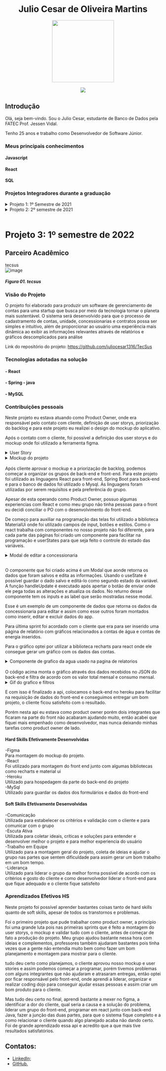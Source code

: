 <body>
  <div align="center">
    <h1>Julio Cesar de Oliveira Martins</h1>
    <kbd><img src="https://avatars.githubusercontent.com/u/49699769?s=400&u=b3668d7972d97e054e42d1695779df65794a3ce1&v=4" width="200px" height="200px"/></kbd>
    <p><a href="https://www.linkedin.com/in/juliocesar2811/"><img src="https://img.shields.io/badge/LinkedIn-0077B5?style=for-the-badge&logo=linkedin&logoColor=white"/></a></p>
  </div>
</body>

## Introdução

Olá, seja bem-vindo. Sou o Julio Cesar, estudante de Banco de Dados pela FATEC Prof. Jessen Vidal. 

Tenho 25 anos e trabalho como Desenvolvedor de Software Júnior. <br/>


### Meus principais conhecimentos

#### Javascript


#### React

#### SQL


### Projetos Integradores durante a graduação 
<details >
  <summary>Projeto 1: 1º Semestre de 2021</summary>
  
  # Projeto 1: 1º Semestre de 2021

  ### Parceiro Acadêmico
  Fatec Prof. Jessen Vidal (proposta realizada pelo docente responsável pela disciplina que ordenou o projeto)


  ### Visão do Projeto
  A proposta do projeto foi a elaboração de um website institucional visando a melhoria da visibilidade do centro de convivência infantil vó Maria Felix para o público de modo geral, onde o usuário poderá facilmente ter o acesso a informação sobre a ong como: sua criação, história, funcionamento e os projetos em andamento.

  os interessados em ajudar na causa poderão fazer inscrição para ser voluntariado, doações, projetos / parcerias e podem ajudar compartilhando a ong através do site.

  Link do repositório do projeto: https://github.com/juliocesar1316/Projeto-Site-Intitucional

  ### Tecnologias adotadas na solução

  #### HTML e CSS
  #### Javascript
  #### MySQL
  #### PHP

  ### Contribuições pessoais
  -modelagem do design do site na plataforma marvel
  -html e css junto com php
  -banco de dados

  ### Aprendizados Efetivos HS

</details>

<details>
  <summary>Projeto 2: 2º semestre de 2021</summary>

  # Projeto 2: 2º semestre de 2021

  ### Parceiro Acadêmico
  JetSoft <br/>

  <img src="https://pqtec.org.br/wpfiles/wp-content/uploads/2020/12/45e3ff8fb90b6638ab8b.jpg" alt="JetSoft" /><br/>
  ##### *Figura 01. JetSoft*

  ### Visão do Projeto

  O projeto foi elaborado para produzir um website para uma empresa de softwares que terceiriza serviços, onde ela terá a funcionalidade de emitir relatórios mensais apresentando o quadro de presença de colaboradores em posto de trabalhos acordados em contrato que passarão por um nível de aprovação. 

  Devido ao problema de falta de colaboradores se a empresa tiver acima de 20% de postos de trabalho em abertos, o mesmo paga multa de 35% do valor total do contrato e para que isso seja evitado outra funcionalidade do projeto e o quadro de colaboradores que possuirá alocações fixas e flutuantes parra caso ocorra eventos (férias, falta não justificada, licença diversas, demissão, entre outros). 

  Link do repositório do projeto: https://github.com/juliocesar1316/JetSoft

  ### Tecnologias adotadas na solução

  #### Flask
  #### HTML, CSS e JavaScript
  #### MySQL

  ### Contribuições pessoais
  -master
  -html, css e javascript
  -flask

  ### Aprendizados Efetivos HS

</details> 
<br>

# Projeto 3: 1º semestre de 2022

  ## Parceiro Acadêmico
  tecsus <br/>
  ![image](https://media-exp1.licdn.com/dms/image/C560BAQHXLirwDSFr8w/company-logo_200_200/0/1601400075343?e=1671667200&v=beta&t=YrZM8vA81NGXAkaDahqHBGJqxY0gAzFTM6xDqingDkM)
  ##### *Figura 01. tecsus*

  ### Visão do Projeto

  O projeto foi elaborado para produzir um software de gerenciamento de contas para uma startup que busca por meio da tecnologia tornar o planeta mais sustentável.
  O sistema será desenvolvido para que o processo de cadastramento de contas, unidade, concessionarias e contratos possa ser simples e intuitivo, além de proporcionar ao usuário uma experiência mais dinâmica ao exibir as informações relevantes através de relatórios e gráficos descomplicados para análise

  Link do repositório do projeto: https://github.com/juliocesar1316/TecSus

  ### Tecnologias adotadas na solução

  #### - React
  #### - Spring - java
  #### - MySQL

  ### Contribuições pessoais

  Neste projeto eu estava atuando como Product Owner, onde era responsável pelo contato com cliente, definição de user storys, priorização do backlog e para este projeto eu realizei o design do mockup do aplicativo. 

  Após o contato com o cliente, foi possível a definição dos user storys e do mockup onde foi utilizado a ferramenta figma.
  <details>
  <summary>User Story</summary>
    <div id="table_use_cases" align="center" width="400">
      <table align="justify">
        <tr>
          <th>User Story id</th>
          <th>Como um (ator)</th>
          <th>Eu quero (ação)</th>
          <th>Para que seja possível (funcionalidade)</th>
          <th>Prioridade</th>
        </tr>
        <tr>
          <td>1</td>
          <td>Digitador</td>
          <td>Guardar no sistema os dados das contas de água para análises, relatórios e ter um controle de sistema</td>
          <td>Criar um cadastro de conta de água de maneira funcional e prático </td>
          <td>1</td>
        </tr>
        <tr>
          <td>2</td>
          <td>Digitador</td>
          <td>Guardar no sistema os dados das contas de energia para análises, relatórios e ter um controle de sistema</td>
          <td>Criar um cadastro de conta de energia de maneira funcional e prático </td>
          <td>2</td>
        </tr>
        <tr>
          <td>3</td>
          <td>Digitador</td>
          <td>Guardar no sistema dados de unidades e ou empresas para análises, relatórios e ter um controle de sistema</td>
          <td>Criar um cadastro de unidades de maneira funcional e prático </td>
          <td>3</td>
        </tr>
        <tr> 
          <td>4</td>
          <td>Digitador</td>
          <td>Guardar no sistema dados de concessionaria que faz o fornecimento para tais unidades para análises, relatórios e ter um controle de sistema</td>
          <td>Criar um cadastro de concessionarias de maneira funcional e prático </td>
          <td>4</td>
        </tr>
        <tr>
          <td>5</td>
          <td>Digitador</td>
          <td>Cadastrar os contratos acordado com os clientes e unidade com sua respectiva concessionaria do segmento de água/esgoto</td>
          <td>Criar um cadastro de contrato para contas de água/esgoto</td>
          <td>5</td>
        </tr>
        <tr>
          <td>6</td>
          <td>Digitador</td>
          <td>Cadastrar os contratos acordado com os clientes e unidade com sua respectiva concessionaria do segmento de energia</td>
          <td>Criar um cadastro de contrato para contas de energia</td>
          <td>6</td>
        </tr>
        <tr>
          <td>23</td>
          <td>Gestor, Digitador e Administrador</td>
          <td>Um sistema com bastante atalhos, que fique bem usual para os usuários e de fácil entendimento</td>
          <td>O sistema deve ser montado com menu lateral esquerdo com as abas de acesso totalmente limpo e de fácil acesso e para áreas externas do menu vão ser utilizados mais ou menos 100% da tela</td>
          <td>23</td>
        </tr>
      </table>
    </div>
  </details>
  <details>
    <summary>Mockup do projeto</summary>
    <img src="./midias/contrato_agua.png" width="800">
    <br>  # Figura 02. Tela de contrato de agua*
    <img src="./midias/pt1_conta_agua.png" width="800">
    <br> # Figura 03. Tela de conta de agua pt1*
    <img src="./midias/pt2_conta_agua.png" width="800">
    <br>
    # Figura 04. Tela de conta de agua pt2*
    <br>
  </details>  
  <br>
  Após cliente aprovar o mockup e a priorização de backlog, podemos começar a organizar os grupos de back-end e front-end. Para este projeto foi utilizado as linguagens React para front-end, Spring Boot para back-end e para o banco de dados foi utilizado o Mysql. As linguagens foram utilizadas por serem requisitos e pela preferência do grupo.

  Apesar de esta operando como Product Owner, possuo algumas experiencias com React e como meu grupo não tinha pessoas para o front eu decidi conciliar o PO com o desenvolvimento do front-end.

  De começo para auxiliar na programação das telas foi utilizado a biblioteca MaterialUi onde foi utilizado campos de input, botões e estilos. Como o react trabalha com componentes no nosso projeto não foi diferente, para cada parte das páginas foi criado um componente para facilitar na programação e userStates para que seja feito o controle do estado das variáveis.
  <details>
    <summary>Modal de editar a concessionaria</summary><br>
    ```
      
      export default function EditConcessionaria({ dados, modalEdit }) {
    
      const classes = useStyles();
      const [cnpj, setCnpj] = useState(dados.cnpj);
      const [nome, setNome] = useState(dados.nome);
      const [segmento, setSegmento] = useState(dados.segmento);
      const [cep, setCep] = useState(dados.cep);
      const [rua, setRua] = useState(dados.rua);
      const [bairro, setBairro] = useState(dados.bairro);
      const [estado, setEstado] = useState(dados.uf);
      const [cidade, setCidade] = useState(dados.cidade);
      const [num_resid, setNum_resid] = useState(dados.numero);
      const [telefone, setTelefone] = useState(dados.telefone);
      const [inscricao_est, setInscricao_est] = useState(dados.inscricao_estadual);
      const [inscricao_unic, setInscricao_unic] = useState(
        dados.inscricao_especial
      );

      async function handleUpdate() {
        const data = {
          id: dados.id,
          cnpj: cnpj,
          nome: nome,
          segmento: segmento,
          cep: cep,
          rua: rua,
          bairro: bairro,
          cidade: cidade,
          uf: estado,
          numero: num_resid,
          telefone: telefone,
          inscricao_estadual: inscricao_est,
          inscricao_especial: inscricao_unic,
        };
        await fetch(`${baseURL}/concessionaria/atualizar`, {
          method: "PUT",
          headers: {
            "Content-Type": "application/json",
          },
          body: JSON.stringify(data),
        });
      }

      return (
        <form className={classes.root} onSubmit={handleUpdate}>
          <div className={classes.campo}>
            <TextField
              className={classes.text}
              required
              id="outlined-required"
              label="CNPJ"
              variant="outlined"
              fullWidth
              onChange={(e) => setCnpj(e.target.value)}
              value={cnpj}
            />
      ...
    ```
  </details><br>

  O componente que foi criado acima é um Modal que aonde retorna os dados que foram salvos e edita as informações. Usando o useState é possível guardar o dado salvo e editá-lo como segundo estado da variável. A função handleUpdate é executado após apertar o botão de enviar onde ele pega todas as alterações e atualiza os dados. No returno desse componente tem os inputs e as label que serão mostradas nesse modal.

  Esse é um exemplo de um componente de dados que retorna os dados da concessionaria para editar e assim como esse outros foram montados como inserir, editar e excluir dados do app.

  Para última sprint foi acordado com o cliente que era para ser inserido uma página de relatório com gráficos relacionados a contas de água e contas de energia inseridos.

  Para o gráfico optei por utilizar a biblioteca recharts para react onde ele consegue gerar um gráfico com os dados das contas.

  <details>
    <summary>Componente de grafico da agua usado na pagina de relatorios</summary>
    ```


      import {
      AreaChart,
      XAxis,
      YAxis,
      CartesianGrid,
      Tooltip,
      Area,
    } from "recharts";
    import FormControl from "@material-ui/core/FormControl";
    import RadioGroup from "@material-ui/core/RadioGroup";
    import FormControlLabel from "@material-ui/core/FormControlLabel";
    import { useState } from "react";
    import Radio from "@material-ui/core/Radio";
    import "./style.css";

    function GraficoAgua({ listaRelatorioAguas }) {
      const [variavelY, setVariavelY] = useState();
      const [legenda, setLegenda] = useState();
      const [checked, setChecked] = useState("Valor Total R$");

      const handleChange = (event) => {
        setChecked(event.target.value);
      };

      const dataConsumo = listaRelatorioAguas.map((x) => {
        const arrayData = x.data_emissao.split("-");
        const ano = `${arrayData[0]}`;
        const mes = `${arrayData[1]}`;
        return {
          name: `${mes}/${ano}`,
          uv: x.consumo_m3,
        };
      });

      const daTaValorTotal = listaRelatorioAguas.map((x) => {
        const arrayData = x.data_emissao.split("-");
        const ano = `${arrayData[0]}`;
        const mes = `${arrayData[1]}`;
        return {
          name: `${mes}/${ano}`,
          uv: x.valor_total,
        };
      });

      return (
        <div className="main-dados">
          <div className="Agua">
            <AreaChart
              width={900}
              height={450}
              data={variavelY ? variavelY : daTaValorTotal}
              margin={{ top: 30, right: 20, left: 0, bottom: 0 }}
            >
              <defs>
                <linearGradient id="colorUv" x1="0" y1="0" x2="0" y2="2">
                  <stop offset="5%" stopColor="#5664D2" stopOpacity={0.8} />
                  <stop offset="95%" stopColor="#5664D2" stopOpacity={0} />
                </linearGradient>
              </defs>
              <XAxis dataKey="name" />
              <YAxis />
              <CartesianGrid strokeDasharray="3 3" />
              <Tooltip />
              <Area
                type="monotone"
                name={legenda ? legenda : "Valor Total (R$)"}
                dataKey="uv"
                stroke="#5664D2"
                fillOpacity={1}
                fill="url(#colorUv)"
              />
            </AreaChart>
          </div>
          <div className="buttons">
            <FormControl component="fieldset">
              <RadioGroup row value={checked} onChange={handleChange}>
                <FormControlLabel
                  value="Valor Total R$"
                  control={<Radio />}
                  label="Valor Total R$"
                  onClick={() => {
                    setVariavelY(daTaValorTotal);
                    setLegenda("Valor Total (R$)");
                  }}
                />
                <FormControlLabel
                  value="Consumo Mês (M³)"
                  control={<Radio />}
                  label="Consumo Mês (M³)"
                  onClick={() => {
                    setVariavelY(dataConsumo);
                    setLegenda("Consumo Mês (M³)");
                  }}
                />
              </RadioGroup>
            </FormControl>
          </div>
        </div>
      );
    }

    export default GraficoAgua;
      ```
</details><br>
O código acima monta o gráfico através dos dados recebidos no JSON do back-end e filtra de acordo com os valor total mensal e consumo mensal.

<details>
  <summary>Gif do grafico e filtros</summary>
  <br><img align="center"  src = "midias/relatorios_e_graficos.gif"/>
</details>


E com isso é finalizado a api, colocamos o back-end no heroku para facilitar na requisição de dados do front-end e conseguimos entregar um bom projeto, o cliente ficou satisfeito com o resultado.

Porém nesta api eu estava como product owner porém dois integrantes que ficaram na parte do front não acabaram ajudando muito, então acabei que fiquei mais empenhado como desenvolvedor, mas nunca deixando minhas tarefas como product owner de lado. 

#### Hard Skills Efetivamente Desenvolvidas

-Figma<br>
  Para montagem do mockup do projeto.<br>
-React <br>
  Foi utilizado para montagem do front end junto com algumas bibliotecas como recharts e material ui<br>
-Heroku<br>
  Utilizado para hospedagem da parte do back-end do projeto<br>
-MySql<br>
  Utilizado para guardar os dados dos formulários e dados do front-end<br>

#### Soft Skills Efetivamente Desenvolvidas
-Comunicação<br>
  Utilizada para estabelecer os critérios e validação com o cliente e para comunicar com o grupo<br>
-Escuta Ativa<br>
  Utilizada para coletar ideais, críticas e soluções para entender e desenvolver melhor o projeto e para melhor experiencia do usuário<br>
-Trabalho em Equipe<br>
  Utilizado para a montagem geral do projeto, coleta de ideias e ajudar o grupo nas partes que sentem dificuldade para assim gerar um bom trabalho em um bom tempo.<br>
-Liderança<br>
  Utilizado para liderar o grupo da melhor forma possível de acordo com os critérios e gosto do cliente e como desenvolvedor liderar o front-end para que fique adequado e o cliente fique satisfeito <br>

### Aprendizados Efetivos HS

Neste projeto foi possível aprender bastantes coisas tanto de hard skills quanto de soft skills, apesar de todos os transtornos e problemas.

Foi o primeiro projeto que pude trabalhar como product owner, a princípio foi uma grande luta pois nas primeiras sprints que é feito a montagem do user storys, o mockup e validar tudo com o cliente, antes de começar de fato a produção do projeto. Meu grupo ajudou bastante nessa hora com ideias e complementos, professores também ajudaram bastantes pois tinha vezes que a gente não entendia muito bem como fazer um bom planejamento e montagem para mostrar para o cliente.

tudo deu certo como planejamos, o cliente aprovou nosso mockup e user stories e assim podemos começar a programar, porém tivemos problemas com alguns integrantes que não ajudaram e atrasaram entregas, então optei por ficar responsável pelo front-end, onde aprendi a liderar, organizar e realizar coding dojo para conseguir ajudar essas pessoas e assim criar um bom produto para o cliente. 

Mas tudo deu certo no final, aprendi bastante a mexer no figma, a identificar a dor do cliente, qual seria a causa e a solução do problema, liderar um grupo do front-end, programar em react junto com back-end Java, fazer a junção das duas partes, para que o sistema fique completo e a como relacionar o cliente quando algo planejado acaba não dando certo. Foi de grande aprendizado essa api e acredito que a que mais tive resultados satisfatórios. 

## Contatos:

- [LinkedIn;](https://www.linkedin.com/in/juliocesar2811/)
- [GitHub.](https://github.com/juliocesar1316) 

